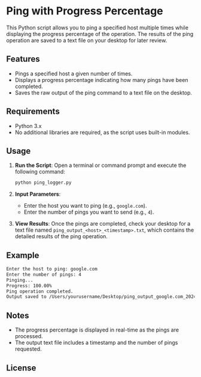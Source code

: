 
# Ping with Progress Percentage

This Python script allows you to ping a specified host multiple times while displaying the progress percentage of the operation. The results of the ping operation are saved to a text file on your desktop for later review.

## Features

- Pings a specified host a given number of times.
- Displays a progress percentage indicating how many pings have been completed.
- Saves the raw output of the ping command to a text file on the desktop.

## Requirements

- Python 3.x
- No additional libraries are required, as the script uses built-in modules.

## Usage

1. **Run the Script**:
   Open a terminal or command prompt and execute the following command:

   ```bash
   python ping_logger.py
   ```

2. **Input Parameters**:
   - Enter the host you want to ping (e.g., `google.com`).
   - Enter the number of pings you want to send (e.g., `4`).

3. **View Results**:
   Once the pings are completed, check your desktop for a text file named `ping_output_<host>_<timestamp>.txt`, which contains the detailed results of the ping operation.

## Example

```bash
Enter the host to ping: google.com
Enter the number of pings: 4
Pinging...
Progress: 100.00%
Ping operation completed.
Output saved to /Users/yourusername/Desktop/ping_output_google.com_20240908_063000.txt
```

## Notes

- The progress percentage is displayed in real-time as the pings are processed.
- The output text file includes a timestamp and the number of pings requested.

## License
